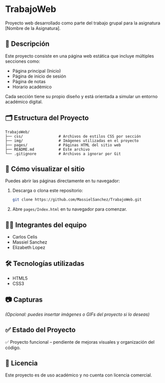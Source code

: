 # TrabajoWeb

Proyecto web desarrollado como parte del trabajo grupal para la asignatura [Nombre de la Asignatura].

## 📌 Descripción

Este proyecto consiste en una página web estática que incluye múltiples secciones como:
- Página principal (Inicio)
- Página de inicio de sesión
- Página de notas
- Horario académico

Cada sección tiene su propio diseño y está orientada a simular un entorno académico digital.

## 🗂️ Estructura del Proyecto

```
TrabajoWeb/
├── css/                # Archivos de estilos CSS por sección
├── img/                # Imágenes utilizadas en el proyecto
├── pages/              # Páginas HTML del sitio web
├── README.md           # Este archivo
└── .gitignore          # Archivos a ignorar por Git
```

## 🚀 Cómo visualizar el sitio

Puedes abrir las páginas directamente en tu navegador:

1. Descarga o clona este repositorio:
   ```bash
   git clone https://github.com/MassielSanchez/TrabajoWeb.git
   ```
2. Abre `pages/Index.html` en tu navegador para comenzar.

## 👨‍💻 Integrantes del equipo

- Carlos Celis
- Massiel Sanchez
- Elizabeth Lopez

## 🛠️ Tecnologías utilizadas

- HTML5
- CSS3

## 📷 Capturas

*(Opcional: puedes insertar imágenes o GIFs del proyecto si lo deseas)*

## ✅ Estado del Proyecto

✅ Proyecto funcional – pendiente de mejoras visuales y organización del código.

## 📄 Licencia

Este proyecto es de uso académico y no cuenta con licencia comercial.
